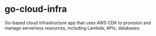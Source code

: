 # go-cloud-infra
Go-based cloud infrastructure app that uses AWS CDK to provision and manage serverless resources, including Lambda, APIs, databases. 
